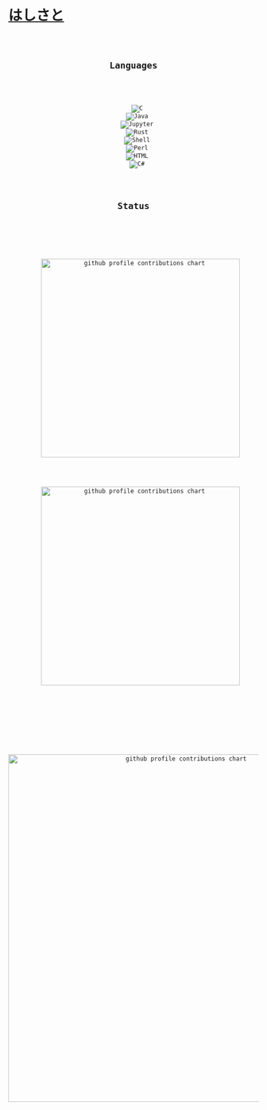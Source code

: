 # [はしさと](https://hashisato.github.io)

<div align="center">

<code>

## Languages

<p align="center">
  <!-- Languages -->
  <img src="https://img.shields.io/badge/-C-00599d?style=for-the-badge&logo=c&logoColor=white" alt="C" />
  <img src="https://img.shields.io/badge/-Java-b07219?style=for-the-badge&logo=java&logoColor=white" alt="Java" />
  <img src="https://img.shields.io/badge/-Jupyter-F37626?style=for-the-badge&logo=jupyter&logoColor=white" alt="Jupyter" />
  <img src="https://img.shields.io/badge/-Rust-DEA584?style=for-the-badge&logo=rust&logoColor=black" alt="Rust" />
  <img src="https://img.shields.io/badge/-Shell-89e051?style=for-the-badge&logo=gnu-bash&logoColor=white" alt="Shell" />
  <img src="https://img.shields.io/badge/-Perl-0298c3?style=for-the-badge&logo=perl&logoColor=white" alt="Perl" />
  <img src="https://img.shields.io/badge/-HTML-e34f26?style=for-the-badge&logo=html5&logoColor=white" alt="HTML" />
  <img src="https://img.shields.io/badge/-C%23-178600?style=for-the-badge&logo=c-sharp&logoColor=white" alt="C#" />
</p>

## Status

<p align="center">
  <picture>
        <source media="(prefers-color-scheme: dark)"  srcset="output/metrics.base.svg" width="400" />
	<source media="(prefers-color-scheme: light)" srcset="output/metrics.base.svg" width="400" />
	<img alt="github profile contributions chart"    src="https://raw.githubusercontent.com/hashisato/hashisato/output-3d-contrib/day.svg" />
  </picture>
  <picture>
   	<source media="(prefers-color-scheme: dark)"  srcset="output/details.svg" width="400" />
	<source media="(prefers-color-scheme: light)" srcset="output/details.svg" width="400" />
	<img alt="github profile contributions chart"    src="https://raw.githubusercontent.com/hashisato/hashisato/output-3d-contrib/day.svg" />
  </picture>
</p>

<p align="center" >
	<picture>
	  <source media="(prefers-color-scheme: dark)"  srcset="profile-3d-contrib/profile-night-view.svg" width="700" />
	  <source media="(prefers-color-scheme: light)" srcset="profile-3d-contrib/profile-green-animate.svg" width="700" />
	  <img alt="github profile contributions chart"    src="https://raw.githubusercontent.com/hashisato/hashisato/output-3d-contrib/day.svg" />
	</picture>
</p>

</code>

</div>